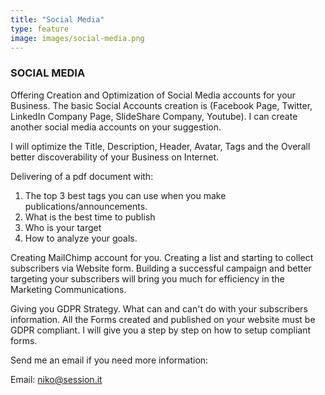 ```yaml
---
title: "Social Media"
type: feature
image: images/social-media.png
---
```

### SOCIAL MEDIA

Offering Creation and Optimization of Social Media accounts for your Business. The basic Social Accounts creation is (Facebook Page, Twitter, LinkedIn Company Page, SlideShare Company, Youtube). I can create another social media accounts on your suggestion. 

I will optimize the Title, Description, Header, Avatar, Tags and the Overall better discoverability of your Business on Internet. 

Delivering of a pdf document with:

1. The top 3 best tags you can use when you make publications/announcements. 
2. What is the best time to publish
3. Who is your target
4. How to analyze your goals.

Creating MailChimp account for you. Creating a list and starting to collect subscribers via Website form. Building a successful campaign and better targeting your subscribers will bring you much for efficiency in the Marketing Communications.

Giving you GDPR Strategy. What can and can't do with your subscribers information. All the Forms created and published on your website must be GDPR compliant. I will give you a step by step on how to setup compliant forms.

Send me an email if you need more information:

Email: [niko@session.it](mailto:niko@session.it)
